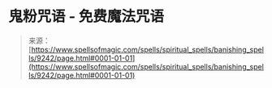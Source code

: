 <!--yml

category: 未分类

date: 2024-06-12 18:44:56

-->

# 鬼粉咒语 - 免费魔法咒语

> 来源：[https://www.spellsofmagic.com/spells/spiritual_spells/banishing_spells/9242/page.html#0001-01-01](https://www.spellsofmagic.com/spells/spiritual_spells/banishing_spells/9242/page.html#0001-01-01)
